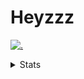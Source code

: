 # Heyzzz  

[![.](https://skillicons.dev/icons?i=js,ts,nextjs,nestjs,mongodb)](https://skillicons.dev)  

<details>
<summary>Stats</summary
<!--START_SECTION:waka-->

```txt
TypeScript   13 hrs 42 mins  ██████████████████████▒░░   89.08 %
JavaScript   1 hr 21 mins    ██▒░░░░░░░░░░░░░░░░░░░░░░   08.77 %
CSS          9 mins          ▒░░░░░░░░░░░░░░░░░░░░░░░░   01.01 %
Other        8 mins          ▒░░░░░░░░░░░░░░░░░░░░░░░░   00.95 %
JSON         1 min           ░░░░░░░░░░░░░░░░░░░░░░░░░   00.18 %
```

<!--END_SECTION:waka-->
</details>

